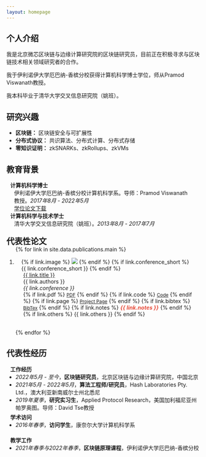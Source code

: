 ```yaml
---
layout: homepage
---
```


## 个人介绍

我是北京微芯区块链与边缘计算研究院的区块链研究员，目前正在积极寻求与区块链技术相关领域研究者的合作。

我于伊利诺伊大学厄巴纳-香槟分校获得计算机科学博士学位，师从Pramod Viswanath教授。

我本科毕业于清华大学交叉信息研究院（姚班）。

## 研究兴趣

- **区块链：** 区块链安全与可扩展性
- **分布式协议：** 共识算法、分布式计算、分布式存储
- **零知识证明：** zkSNARKs、zkRollups、zkVMs

## 教育背景

<h4 style="margin:0 10px 0;">计算机科学博士</h4>

  <p style="margin:0 20px 0;">伊利诺伊大学厄巴纳-香槟分校计算机科学系。导师：Pramod Viswanath教授。<i>2017年8月 - 2022年5月</i>
  <br><a href="assets/files/dissertation.pdf">学位论文下载</a>
  </p>

  

<h4 style="margin:0 10px 0;">计算机科学与技术学士</h4>

<p style="margin:0 20px 20px;">清华大学交叉信息研究院（姚班）。<i>2013年8月 - 2017年7月</i></p>


<h2 id="publications" style="margin: 2px 0px -15px;">代表性论文</h2>

<div class="publications">
<ol class="bibliography">

{% for link in site.data.publications.main %}

<li>
<div class="pub-row">
  <div class="col-sm-3 abbr" style="position: relative;padding-right: 15px;padding-left: 15px;">
    {% if link.image %} 
    <img src="{{ link.image }}" class="teaser img-fluid z-depth-1" style="width=100;height=40%">
    {% endif %}
    {% if link.conference_short %} 
    <abbr class="badge">{{ link.conference_short }}</abbr>
    {% endif %}
  </div>
  <div class="col-sm-9" style="position: relative;padding-right: 15px;padding-left: 20px;">
      <div class="title"><a href="{{ link.pdf }}">{{ link.title }}</a></div>
      <div class="author">{{ link.authors }}</div>
      <div class="periodical"><em>{{ link.conference }}</em>
      </div>
    <div class="links">
      {% if link.pdf %} 
      <a href="{{ link.pdf }}" class="btn btn-sm z-depth-0" role="button" target="_blank" style="font-size:12px;">PDF</a>
      {% endif %}
      {% if link.code %} 
      <a href="{{ link.code }}" class="btn btn-sm z-depth-0" role="button" target="_blank" style="font-size:12px;">Code</a>
      {% endif %}
      {% if link.page %} 
      <a href="{{ link.page }}" class="btn btn-sm z-depth-0" role="button" target="_blank" style="font-size:12px;">Project Page</a>
      {% endif %}
      {% if link.bibtex %} 
      <a href="{{ link.bibtex }}" class="btn btn-sm z-depth-0" role="button" target="_blank" style="font-size:12px;">BibTex</a>
      {% endif %}
      {% if link.notes %} 
      <strong> <i style="color:#e74d3c">{{ link.notes }}</i></strong>
      {% endif %}
      {% if link.others %} 
      {{ link.others }}
      {% endif %}
    </div>
  </div>
</div>
</li>

<br>

{% endfor %}

</ol>
</div>


## 代表性经历

<h4 style="margin:0 10px 0;">工作经历</h4>

<ul style="margin:0 0 5px;">
  <li><i>2022年5月 - 至今</i>，<b>区块链研究员</b>，北京区块链与边缘计算研究院，中国北京</li>
  <li><i>2021年5月 - 2022年5月</i>，<b>算法工程师/研究员</b>，Hash Laboratories Pty. Ltd.，澳大利亚新南威尔士州北悉尼</li>
  <li><i>2019年夏季</i>，<b>研究实习生</b>，Applied Protocol Research，美国加利福尼亚州帕罗奥图。导师：David Tse教授</li>
</ul>

<h4 style="margin:0 10px 0;">学术访问</h4>

<ul style="margin:0 0 20px;">
  <li><i>2016年春季</i>，<b>访问学生</b>，康奈尔大学计算机科学系</li>
</ul>

<h4 style="margin:0 10px 0;">教学工作</h4>

<ul style="margin:0 0 20px;">
  <li><i>2021年春季与2022年春季</i>，<b>区块链原理课程</b>，伊利诺伊大学厄巴纳-香槟分校</li>
</ul>
